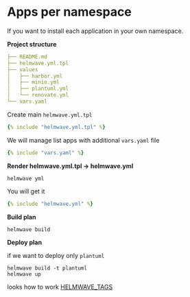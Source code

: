 # Apps per namespace

If you want to install each application in your own namespace. 

**Project structure**
```yaml
├── README.md
├── helmwave.yml.tpl
├── values
│   ├── harbor.yml
│   ├── minio.yml
│   ├── plantuml.yml
│   └── renovate.yml
└── vars.yaml

```

Create main `helmwave.yml.tpl`

```yaml
{% include "helmwave.yml.tpl" %}
```

We will manage list apps with additional `vars.yaml` file

```yaml
{% include "vars.yaml" %}
```

**Render helmwave.yml.tpl -> helmwave.yml**

```shell
helmwave yml
```

You will get it

```yaml
{% include "helmwave.yml" %}
```



**Build plan**

```shell
helmwave build
```

**Deploy plan**

if we want to deploy only `plantuml`

```shell
helmwave build -t plantuml
helmwave up
```

looks how to work [HELMWAVE_TAGS](https://helmwave.github.io/docs/0.16.x/yaml/#tags)